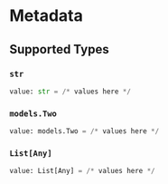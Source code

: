# Metadata


## Supported Types

### `str`

```python
value: str = /* values here */
```

### `models.Two`

```python
value: models.Two = /* values here */
```

### `List[Any]`

```python
value: List[Any] = /* values here */
```

